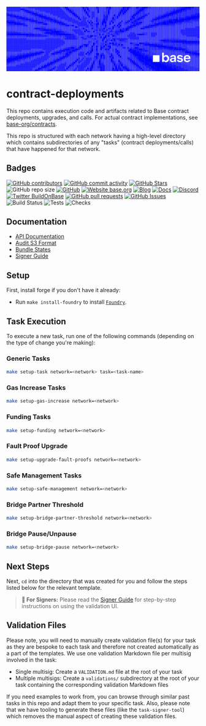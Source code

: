![Base](logo.png)

# contract-deployments

This repo contains execution code and artifacts related to Base contract deployments, upgrades, and calls. For actual contract implementations, see [base-org/contracts](https://github.com/base-org/contracts).

This repo is structured with each network having a high-level directory which contains subdirectories of any "tasks" (contract deployments/calls) that have happened for that network.

## Badges

[![GitHub contributors](https://img.shields.io/github/contributors/base-org/contract-deployments)](https://github.com/base/contract-deployments/graphs/contributors) [![GitHub commit activity](https://img.shields.io/github/commit-activity/w/base-org/contract-deployments)](https://github.com/base/contract-deployments/graphs/contributors) [![GitHub Stars](https://img.shields.io/github/stars/base-org/contract-deployments.svg)](https://github.com/base/contract-deployments/stargazers) ![GitHub repo size](https://img.shields.io/github/repo-size/base/contract-deployments) [![GitHub](https://img.shields.io/github/license/base-org/contract-deployments?color=blue)](https://github.com/base/contract-deployments/blob/main/LICENSE) [![Website base.org](https://img.shields.io/website-up-down-green-red/https/base.org.svg)](https://base.org) [![Blog](https://img.shields.io/badge/blog-up-green)](https://base.mirror.xyz/) [![Docs](https://img.shields.io/badge/docs-up-green)](https://docs.base.org/) [![Discord](https://img.shields.io/discord/1067165013397213286?label=discord)](https://base.org/discord) [![Twitter BuildOnBase](https://img.shields.io/twitter/follow/BuildOnBase?style=social)](https://x.com/BuildOnBase) [![GitHub pull requests](https://img.shields.io/github/issues-pr-raw/base-org/contract-deployments)](https://github.com/base/contract-deployments/pulls) [![GitHub Issues](https://img.shields.io/github/issues-raw/base-org/contract-deployments.svg)](https://github.com/base/contract-deployments/issues) ![Build Status](https://img.shields.io/github/actions/workflow/status/base-org/contract-deployments/ci.yml) ![Tests](https://img.shields.io/badge/tests-passing-brightgreen) ![Checks](https://img.shields.io/badge/checks-passing-brightgreen)

## Documentation

- [API Documentation](API.md)
- [Audit S3 Format](AUDIT_S3_FORMAT.md)
- [Bundle States](BUNDLE_STATES.md)
- [Signer Guide](SIGNER.md)

## Setup

First, install forge if you don't have it already:

- Run `make install-foundry` to install [`Foundry`](https://github.com/foundry-rs/foundry/commit/3b1129b5bc43ba22a9bcf4e4323c5a9df0023140).

## Task Execution

To execute a new task, run one of the following commands (depending on the type of change you're making):

### Generic Tasks
```bash
make setup-task network=<network> task=<task-name>
```

### Gas Increase Tasks
```bash
make setup-gas-increase network=<network>
```

### Funding Tasks
```bash
make setup-funding network=<network>
```

### Fault Proof Upgrade
```bash
make setup-upgrade-fault-proofs network=<network>
```

### Safe Management Tasks
```bash
make setup-safe-management network=<network>
```

### Bridge Partner Threshold
```bash
make setup-bridge-partner-threshold network=<network>
```

### Bridge Pause/Unpause
```bash
make setup-bridge-pause network=<network>
```

## Next Steps

Next, `cd` into the directory that was created for you and follow the steps listed below for the relevant template.

> **👥 For Signers:** Please read the [Signer Guide](SIGNER.md) for step-by-step instructions on using the validation UI.

## Validation Files

Please note, you will need to manually create validation file(s) for your task as they are bespoke to each task and therefore not created automatically as a part of the templates. We use one validation Markdown file per multisig involved in the task:

- Single multisig: Create a `VALIDATION.md` file at the root of your task
- Multiple multisigs: Create a `validations/` subdirectory at the root of your task containing the corresponding validation Markdown files

If you need examples to work from, you can browse through similar past tasks in this repo and adapt them to your specific task. Also, please note that we have tooling to generate these files (like the `task-signer-tool`) which removes the manual aspect of creating these validation files.
